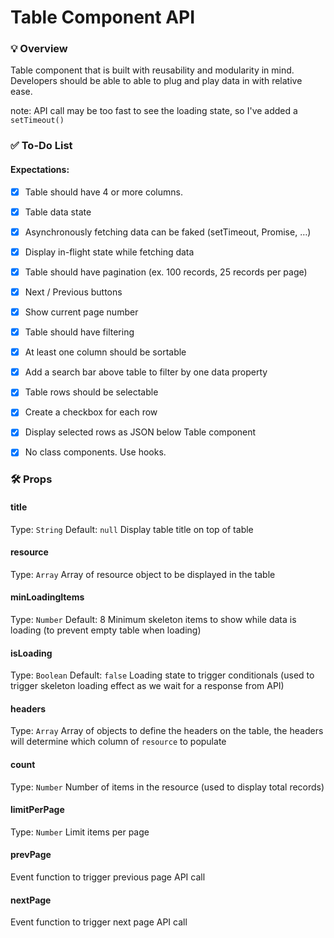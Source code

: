# Table Component API

### 💡 Overview

Table component that is built with reusability and modularity in mind.
Developers should be able to able to plug and play data in with relative ease.

note: API call may be too fast to see the loading state, so I've added a `setTimeout()`

### ✅ To-Do List

#### Expectations:

- [x] Table should have 4 or more columns.
      <br>
- [x] Table data state
      <br>
- [x] Asynchronously fetching data can be faked (setTimeout, Promise, …)
- [x] Display in-flight state while fetching data
      <br>

- [x] Table should have pagination (ex. 100 records, 25 records per page)
- [x] Next / Previous buttons
      <br>

- [x] Show current page number
- [x] Table should have filtering
- [x] At least one column should be sortable
      <br>
- [x] Add a search bar above table to filter by one data property
- [x] Table rows should be selectable
- [x] Create a checkbox for each row
- [x] Display selected rows as JSON below Table component
- [x] No class components. Use hooks.

### 🛠 Props

#### title

Type: `String`
Default: `null`
Display table title on top of table

#### resource

Type: `Array`
Array of resource object to be displayed in the table

#### minLoadingItems

Type: `Number`
Default: 8
Minimum skeleton items to show while data is loading (to prevent empty table when loading)

#### isLoading

Type: `Boolean`
Default: `false`
Loading state to trigger conditionals (used to trigger skeleton loading effect as we wait for a response from API)

#### headers

Type: `Array`
Array of objects to define the headers on the table, the headers will determine which column of `resource` to populate

#### count

Type: `Number`
Number of items in the resource (used to display total records)

#### limitPerPage

Type: `Number`
Limit items per page

#### prevPage

Event function to trigger previous page API call

#### nextPage

Event function to trigger next page API call
